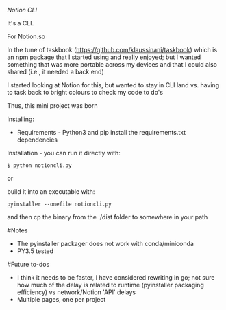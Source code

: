 *Notion CLI*

It's a CLI.

For Notion.so

In the tune of taskbook (https://github.com/klaussinani/taskbook) which is an npm package that I started using and really enjoyed; but I wanted something that was more portable across my devices and that I could also shared (i.e., it needed a back end)

I started looking at Notion for this, but wanted to stay in CLI land vs. having to task back to bright colours to check my code to do's

Thus, this mini project was born

Installing: 

- Requirements - Python3 and pip install the requirements.txt dependencies 

Installation - you can run it directly with:

`$ python notioncli.py `

or

build it into an executable with:

`pyinstaller --onefile notioncli.py`

and then cp the binary from the ./dist folder to somewhere in your path

#Notes
- The pyinstaller packager does not work with conda/miniconda
- PY3.5 tested

#Future to-dos
- I think it needs to be faster, I have considered rewriting in go; not sure how much of the delay is related to runtime (pyinstaller packaging efficiency)
vs network/Notion 'API' delays
- Multiple pages, one per project

